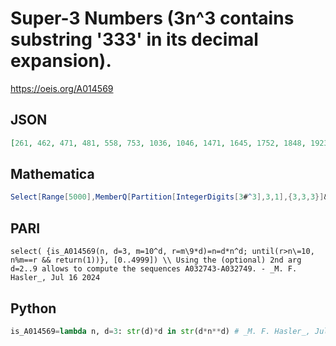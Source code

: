 # Super\-3 Numbers \(3n^3 contains substring '333' in its decimal expansion\)\.
https://oeis.org/A014569
## JSON
```JSON
[261, 462, 471, 481, 558, 753, 1036, 1046, 1471, 1645, 1752, 1848, 1923, 1926, 1968, 2031, 2231, 2232, 2363, 2395, 2471, 2591, 2610, 3058, 3087, 3148, 3163, 3172, 3181, 3471, 3494, 3542, 3851, 3884, 4143, 4269, 4314, 4471, 4527, 4554, 4620, 4710, 4732]
```
## Mathematica
```Mathematica
Select[Range[5000],MemberQ[Partition[IntegerDigits[3#^3],3,1],{3,3,3}]&] (* _Harvey P. Dale_, Feb 01 2013 *)
```
## PARI
```PARI
select( {is_A014569(n, d=3, m=10^d, r=m\9*d)=n=d*n^d; until(r>n\=10, n%m==r && return(1))}, [0..4999]) \\ Using the (optional) 2nd arg d=2..9 allows to compute the sequences A032743-A032749. - _M. F. Hasler_, Jul 16 2024
```
## Python
```Python
is_A014569=lambda n, d=3: str(d)*d in str(d*n**d) # _M. F. Hasler_, Jul 16 2024
```
